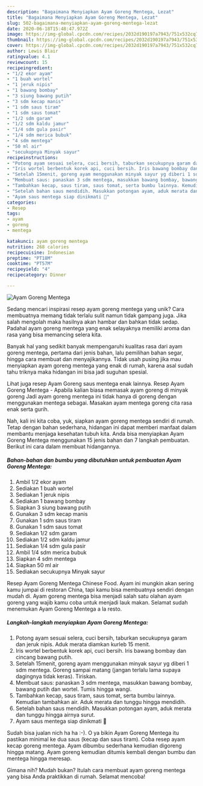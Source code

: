 ```yaml
---
description: "Bagaimana Menyiapkan Ayam Goreng Mentega, Lezat"
title: "Bagaimana Menyiapkan Ayam Goreng Mentega, Lezat"
slug: 502-bagaimana-menyiapkan-ayam-goreng-mentega-lezat
date: 2020-06-18T15:48:47.972Z
image: https://img-global.cpcdn.com/recipes/2032d190197a7943/751x532cq70/ayam-goreng-mentega-foto-resep-utama.jpg
thumbnail: https://img-global.cpcdn.com/recipes/2032d190197a7943/751x532cq70/ayam-goreng-mentega-foto-resep-utama.jpg
cover: https://img-global.cpcdn.com/recipes/2032d190197a7943/751x532cq70/ayam-goreng-mentega-foto-resep-utama.jpg
author: Lewis Blair
ratingvalue: 4.1
reviewcount: 15
recipeingredient:
- "1/2 ekor ayam"
- "1 buah wortel"
- "1 jeruk nipis"
- "1 bawang bombay"
- "3 siung bawang putih"
- "3 sdm kecap manis"
- "1 sdm saus tiram"
- "1 sdm saus tomat"
- "1/2 sdm garam"
- "1/2 sdm kaldu jamur"
- "1/4 sdm gula pasir"
- "1/4 sdm merica bubuk"
- "4 sdm mentega"
- "50 ml air"
- "secukupnya Minyak sayur"
recipeinstructions:
- "Potong ayam sesuai selera, cuci bersih, taburkan secukupnya garam dan jeruk nipis. Aduk merata diamkan kurleb 15 menit."
- "Iris wortel berbentuk korek api, cuci bersih. Iris bawang bombay dan cincang bawang putih."
- "Setelah 15menit, goreng ayam menggunakan minyak sayur yg diberi 1 sdm mentega. Goreng sampai matang (jangan terlalu lama supaya dagingnya tidak keras). Tiriskan."
- "Membuat saus: panaskan 3 sdm mentega, masukkan bawang bombay, bawang putih dan wortel. Tumis hingga wangi."
- "Tambahkan kecap, saus tiram, saus tomat, serta bumbu lainnya. Kemudian tambahkan air. Aduk merata dan tunggu hingga mendidih."
- "Setelah bahan saus mendidih. Masukkan potongan ayam, aduk merata dan tunggu hingga airnya surut."
- "Ayam saus mentega siap dinikmati 🤗"
categories:
- Resep
tags:
- ayam
- goreng
- mentega

katakunci: ayam goreng mentega 
nutrition: 268 calories
recipecuisine: Indonesian
preptime: "PT18M"
cooktime: "PT57M"
recipeyield: "4"
recipecategory: Dinner

---
```



![Ayam Goreng Mentega](https://img-global.cpcdn.com/recipes/2032d190197a7943/751x532cq70/ayam-goreng-mentega-foto-resep-utama.jpg)

Sedang mencari inspirasi resep ayam goreng mentega yang unik? Cara membuatnya memang tidak terlalu sulit namun tidak gampang juga. Jika salah mengolah maka hasilnya akan hambar dan bahkan tidak sedap. Padahal ayam goreng mentega yang enak selayaknya memiliki aroma dan rasa yang bisa memancing selera kita.

Banyak hal yang sedikit banyak mempengaruhi kualitas rasa dari ayam goreng mentega, pertama dari jenis bahan, lalu pemilihan bahan segar, hingga cara membuat dan menyajikannya. Tidak usah pusing jika mau menyiapkan ayam goreng mentega yang enak di rumah, karena asal sudah tahu triknya maka hidangan ini bisa jadi suguhan spesial.

Lihat juga resep Ayam Goreng saus mentega enak lainnya. Resep Ayam Goreng Mentega - Apabila kalian biasa memasak ayam goreng di minyak goreng Jadi ayam goreng mentega ini tidak hanya di goreng dengan menggunakan mentega sebagai. Masakan ayam mentega goreng cita rasa enak serta gurih.


Nah, kali ini kita coba, yuk, siapkan ayam goreng mentega sendiri di rumah. Tetap dengan bahan sederhana, hidangan ini dapat memberi manfaat dalam membantu menjaga kesehatan tubuh kita. Anda bisa menyiapkan Ayam Goreng Mentega menggunakan 15 jenis bahan dan 7 langkah pembuatan. Berikut ini cara dalam membuat hidangannya.

<!--inarticleads1-->

##### Bahan-bahan dan bumbu yang dibutuhkan untuk pembuatan Ayam Goreng Mentega:

1. Ambil 1/2 ekor ayam
1. Sediakan 1 buah wortel
1. Sediakan 1 jeruk nipis
1. Sediakan 1 bawang bombay
1. Siapkan 3 siung bawang putih
1. Gunakan 3 sdm kecap manis
1. Gunakan 1 sdm saus tiram
1. Gunakan 1 sdm saus tomat
1. Sediakan 1/2 sdm garam
1. Sediakan 1/2 sdm kaldu jamur
1. Sediakan 1/4 sdm gula pasir
1. Ambil 1/4 sdm merica bubuk
1. Siapkan 4 sdm mentega
1. Siapkan 50 ml air
1. Sediakan secukupnya Minyak sayur


Resep Ayam Goreng Mentega Chinese Food. Ayam ini mungkin akan sering kamu jumpai di restoran China, tapi kamu bisa membuatnya sendiri dengan mudah di. Ayam goreng mentega bisa menjadi salah satu olahan ayam goreng yang wajib kamu coba untuk menjadi lauk makan. Selamat sudah menemukan Ayam Goreng Mentega a la resto. 

<!--inarticleads2-->

##### Langkah-langkah menyiapkan Ayam Goreng Mentega:

1. Potong ayam sesuai selera, cuci bersih, taburkan secukupnya garam dan jeruk nipis. Aduk merata diamkan kurleb 15 menit.
1. Iris wortel berbentuk korek api, cuci bersih. Iris bawang bombay dan cincang bawang putih.
1. Setelah 15menit, goreng ayam menggunakan minyak sayur yg diberi 1 sdm mentega. Goreng sampai matang (jangan terlalu lama supaya dagingnya tidak keras). Tiriskan.
1. Membuat saus: panaskan 3 sdm mentega, masukkan bawang bombay, bawang putih dan wortel. Tumis hingga wangi.
1. Tambahkan kecap, saus tiram, saus tomat, serta bumbu lainnya. Kemudian tambahkan air. Aduk merata dan tunggu hingga mendidih.
1. Setelah bahan saus mendidih. Masukkan potongan ayam, aduk merata dan tunggu hingga airnya surut.
1. Ayam saus mentega siap dinikmati 🤗


Sudah bisa jualan nich ha ha :-). O ya bikin Ayam Goreng Mentega itu pastikan minimal ke dua saus (kecap dan saus tiram). Coba resep ayam kecap goreng mentega. Ayam dibumbu sederhana kemudian digoreng hingga matang. Ayam goreng kemudian ditumis kembali dengan bumbu dan mentega hingga meresap. 

Gimana nih? Mudah bukan? Itulah cara membuat ayam goreng mentega yang bisa Anda praktikkan di rumah. Selamat mencoba!
